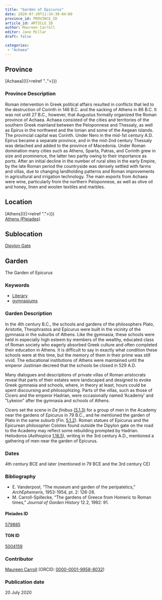 ```yaml
---
title: "Garden of Epicurus"
date: 2020-07-20T11:34:30-04:00
province_id: PROVINCE_ID
article_id: ARTICLE_ID
author: Maureen Carroll
editor: Jane Millar
draft: false

categories:
 - "Achaea"
---
```


## Province
[Achaea]({{<relref "..">}})

### Province Description
Roman intervention in Greek political affairs resulted in conflicts that led to the destruction of Corinth in 146 B.C. and the sacking of Athens in 86 B.C. It was not until 27 B.C., however, that Augustus formally organized the Roman province of Achaea. Achaea consisted of the cities and territories of the southern Greek mainland between the Peloponnese and Thessaly, as well as Epirus in the northwest and the Ionian and some of the Aegean islands.
The provincial capital was Corinth. Under Nero in the mid-1st century A.D. Epirus became a separate province, and in the mid-2nd century Thessaly was detached and added to the province of Macedonia. Under Roman domination many cities such as Athens, Sparta, Patras, and Corinth grew in size and prominence, the latter two partly owing to their importance as ports.  After an initial decline in the number of rural sites in the early Empire, by the late Roman period the countryside was densely settled with farms and villas, due to changing landholding patterns and Roman improvements in agricultural and irrigation technology. The main exports from Achaea were wine, particularly from the northern Peloponnese, as well as olive oil and honey, linen and woolen textiles and marbles.

## Location
[Athens]({{<relref ".">}}) \
[Athens (Pleiades)](https://pleiades.stoa.org/places/579885)

## Sublocation
[Dipylon Gate](https://pleiades.stoa.org/places/310115518)

## Garden
The Garden of Epicurus

### Keywords
- [Literary](#)
- [gymnasiums](http://vocab.getty.edu/page/aat/300007297)

### Garden Description
In the 4th century B.C., the schools and gardens of the philosophers Plato, Aristotle, Theophrastos and Epicurus were built in the vicinity of the gymnasia in the suburbs of Athens. Like the gymnasia, these schools were held in especially high esteem by members of the wealthy, educated class of Roman society who eagerly absorbed Greek culture and often completed their education in Athens. It is difficult to say in exactly what condition these schools were at this time, but the memory of them in their prime was still vivid. The educational institutions of Athens were maintained until the emperor Justinian decreed that the schools be closed in 529 A.D.  

Many dialogues and descriptions of private villas of Roman aristocrats reveal that parts of their estates were landscaped and designed to evoke Greek gymnasia and schools, where, in theory at least, hours could be spent discoursing and philosophizing. Parts of the villas, such as those of Cicero and the emperor Hadrian, were occasionally named ‘Academy’ and "Lykeion" after the gymnasia and schools of Athens.

Cicero set the scene in *De finibus* [(5.1.3)](http://data.perseus.org/citations/urn:cts:latinLit:phi0474.phi048.perseus-lat1:5.1) for a group of men in the Academy near the gardens of Epicurus in 79 B.C., and he mentioned the garden of Plato in the same suburb (*Fin.* [5.1.2](http://data.perseus.org/citations/urn:cts:latinLit:phi0474.phi048.perseus-lat1:5.1)). Roman statues of Epicurus and the Epicurean philosopher Colotes found outside the Dipylon gate on the road to the Academy may reflect some rebuilding prompted by Hadrian.  Heliodoros (*Aethiopica* [1.16.5](#)), writing in the 3rd century A.D., mentioned a gathering of men near the garden of Epicurus.  

<!-- ### Maps

![alt_text](../images/image_name.ext)
*CAPTION*

### Plans

![ALT_TEXT](IMG_URL)
*CAPTION*

### Images

![alt_text](../images/image_name.ext)
*CAPTION*
-->

### Dates

4th century BCE and later (mentioned in 79 BCE and the 3rd century CE)

### Bibliography

* E. Vanderpool, “The museum and garden of the peripatetics,” *ArchEphemeris*, 1953-1954, pt. 2: 126-28.
* M. Carroll-Spillecke, “The gardens of Greece from Homeric to Roman times,” *Journal of Garden History* 12.2, 1992: 91.

#### Pleiades ID

[579885](https://pleiades.stoa.org/places/579885)

#### TGN ID

[5004159](http://vocab.getty.edu/page/tgn/5004159)

### Contributor

[Maureen Carroll](#) (ORCID: [0000-0001-9958-8032](https://orcid.org/0000-0001-9958-8032))

### Publication date

20 July 2020

<!--
### Related articles

ADD links to other philosophical Gardens-->
